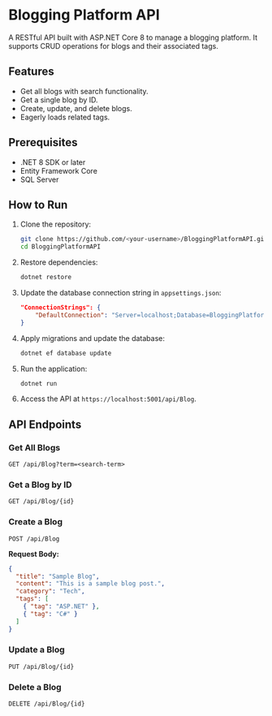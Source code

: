 
# Blogging Platform API

A RESTful API built with ASP.NET Core 8 to manage a blogging platform. It supports CRUD operations for blogs and their associated tags.

## Features
- Get all blogs with search functionality.
- Get a single blog by ID.
- Create, update, and delete blogs.
- Eagerly loads related tags.

## Prerequisites
- .NET 8 SDK or later
- Entity Framework Core
- SQL Server

## How to Run
1. Clone the repository:
   ```bash
   git clone https://github.com/<your-username>/BloggingPlatformAPI.git
   cd BloggingPlatformAPI
   ```

2. Restore dependencies:
   ```bash
   dotnet restore
   ```

3. Update the database connection string in `appsettings.json`:
   ```json
   "ConnectionStrings": {
       "DefaultConnection": "Server=localhost;Database=BloggingPlatform;Trusted_Connection=True;"
   }
   ```

4. Apply migrations and update the database:
   ```bash
   dotnet ef database update
   ```

5. Run the application:
   ```bash
   dotnet run
   ```

6. Access the API at `https://localhost:5001/api/Blog`.

## API Endpoints
### Get All Blogs
`GET /api/Blog?term=<search-term>`

### Get a Blog by ID
`GET /api/Blog/{id}`

### Create a Blog
`POST /api/Blog`

**Request Body:**
```json
{
  "title": "Sample Blog",
  "content": "This is a sample blog post.",
  "category": "Tech",
  "tags": [
    { "tag": "ASP.NET" },
    { "tag": "C#" }
  ]
}
```

### Update a Blog
`PUT /api/Blog/{id}`

### Delete a Blog
`DELETE /api/Blog/{id}`
